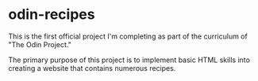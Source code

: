 # odin-recipes
This is the first official project I'm completing as part of the curriculum of "The Odin Project."

The primary purpose of this project is to implement basic HTML skills into creating a website that contains numerous recipes.
